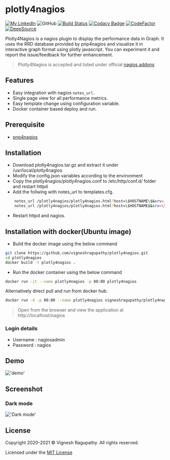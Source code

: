 # plotly4nagios

[![My LinkedIn](https://img.shields.io/badge/LinkedIn%20Profile-Vignesh-blue?logo=linkedin)](https://www.linkedin.com/in/vigneshragupathy/)
![GitHub](https://img.shields.io/github/license/vigneshragupathy/plotly4nagios)
[![Build Status](https://travis-ci.com/vigneshragupathy/plotly4nagios.svg?branch=main)](https://travis-ci.com/vigneshragupathy/plotly4nagios)
[![Codacy Badge](https://api.codacy.com/project/badge/Grade/b5584b07ff944a77a9e1fcd0951c2eb8)](https://app.codacy.com/gh/vigneshragupathy/plotly4nagios?utm_source=github.com&utm_medium=referral&utm_content=vigneshragupathy/plotly4nagios&utm_campaign=Badge_Grade_Settings)
[![CodeFactor](https://www.codefactor.io/repository/github/vigneshragupathy/plotly4nagios/badge)](https://www.codefactor.io/repository/github/vigneshragupathy/plotly4nagios)
[![DeepSource](https://deepsource.io/gh/vigneshragupathy/plotly4nagios.svg/?label=active+issues&show_trend=true)](https://deepsource.io/gh/vigneshragupathy/plotly4nagios/?ref=repository-badge)

Plotly4Nagios is a nagios plugin to display the performance data in Graph. It uses the RRD database provided by pnp4nagios and visualize it in interactive graph format using plotly javascript. You can experiment it and report the issue/feedback for further enhancement.

> Plotly4Nagios is accepted and listed under official [nagios addons](https://exchange.nagios.org/directory/Addons/Graphing-and-Trending/Plotly4Nagios/details)

## Features

- Easy integration with nagios `notes_url`.
- Single page view for all performance metrics.
- Easy template change using configuration variable.
- Docker container based deploy and run.

## Prerequisite

- [pnp4nagios](https://support.nagios.com/kb/article/nagios-core-performance-graphs-using-pnp4nagios-801.html)

## Installation

- Download plotly4nagios.tar.gz and extract it under /usr/local/plotly4nagios
- Modify the config.json variables according to the environment
- Copy the plotly4nagios/plotly4nagios.conf to /etc/http/conf.d/ folder and restart httpd
- Add the follwing with  notes_url to templates.cfg.

``` bash
    notes_url /plotly4nagios/plotly4nagios.html?host=\$HOSTNAME\$&srv=_HOST_
    notes_url /plotly4nagios/plotly4nagios.html?host=\$HOSTNAME$&srv=\$SERVICEDESC$
```

- Restart httpd and nagios.

## Installation with docker(Ubuntu image)

- Build the docker image using the below command

```bash
git clone https://github.com/vigneshragupathy/plotly4nagios.git
cd plotly4nagios
docker build -t plotly4nagios .
```

- Run the docker container using the below command

```bash
docker run -it --name plotly4nagios -p 80:80 plotly4nagios
```

Alternatively direct pull and run from docker hub.

```bash
docker run -d -p 80:80 --name plotly4nagios vigneshragupathy/plotly4nagios
```

> Open from the browser and view the application at http://localhost/nagios

### Login details

- Username : nagiosadmin
- Password : nagios

## Demo

!['demo'](https://raw.githubusercontent.com/vigneshragupathy/plotly4nagios/main/img/plotly4nagios.gif)

## Screenshot

### Dark mode

!['Dark mode'](https://raw.githubusercontent.com/vigneshragupathy/plotly4nagios/main/img/screenshot_darkmode.png)

## License

Copyright 2020-2021 © Vignesh Ragupathy. All rights reserved.

Licensed under the [MIT License](https://github.com/vigneshragupathy/plotly4nagios/blob/ed09f8d687014107c8002d92acbc7acd2f62468a/LICENSE)